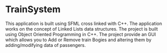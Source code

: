 # TrainSystem
This application is built using SFML cross linked with C++. The application works on the concept of Linked Lists data structures. The project is built using Object Oriented Programming in C++. The project provide an GUI which allows you to Add or Remove train Bogies and altering them by adding/modifying data of passengers.
